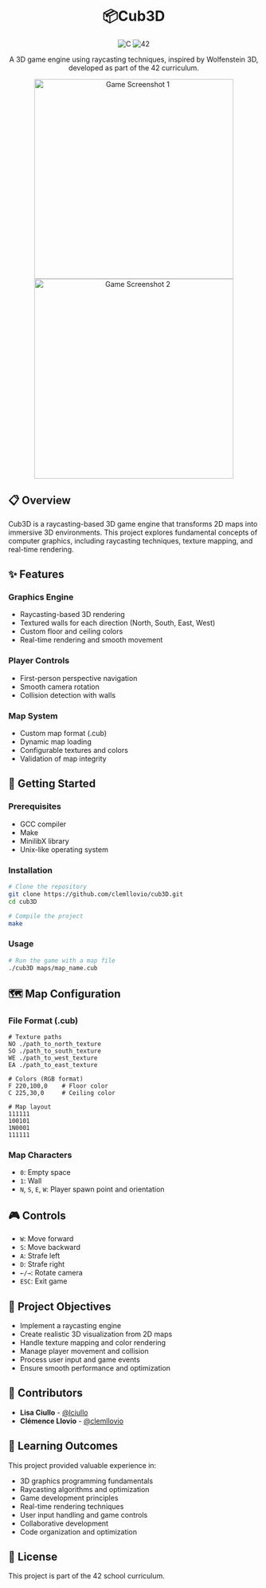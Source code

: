 <h1 align="center">📦Cub3D</h1>
<p align="center">
  <img src="https://img.shields.io/badge/C-00599C?style=for-the-badge&logo=c&logoColor=white" alt="C"/>
  <img src="https://img.shields.io/badge/42-000000?style=for-the-badge&logo=42&logoColor=white" alt="42"/>
</p>

<p align="center">
  A 3D game engine using raycasting techniques, inspired by Wolfenstein 3D, developed as part of the 42 curriculum.
</p>

<p align="center">
  <img src="https://github.com/user-attachments/assets/91c5094b-7fea-45cf-9436-cc6b2ff57b45" alt="Game Screenshot 1" width="400"/>
  <img src="https://github.com/user-attachments/assets/94fdecee-2f2f-43e2-96b5-2023f4428531" alt="Game Screenshot 2" width="400"/>
</p>

## 📋 Overview
Cub3D is a raycasting-based 3D game engine that transforms 2D maps into immersive 3D environments. This project explores fundamental concepts of computer graphics, including raycasting techniques, texture mapping, and real-time rendering.

## ✨ Features
### Graphics Engine
- Raycasting-based 3D rendering
- Textured walls for each direction (North, South, East, West)
- Custom floor and ceiling colors
- Real-time rendering and smooth movement

### Player Controls
- First-person perspective navigation
- Smooth camera rotation
- Collision detection with walls

### Map System
- Custom map format (.cub)
- Dynamic map loading
- Configurable textures and colors
- Validation of map integrity

## 🚀 Getting Started
### Prerequisites
- GCC compiler
- Make
- MinilibX library
- Unix-like operating system

### Installation
```bash
# Clone the repository
git clone https://github.com/clemllovio/cub3D.git
cd cub3D

# Compile the project
make
```

### Usage
```bash
# Run the game with a map file
./cub3D maps/map_name.cub
```

## 🗺️ Map Configuration
### File Format (.cub)
```plaintext
# Texture paths
NO ./path_to_north_texture
SO ./path_to_south_texture
WE ./path_to_west_texture
EA ./path_to_east_texture

# Colors (RGB format)
F 220,100,0    # Floor color
C 225,30,0     # Ceiling color

# Map layout
111111
100101
1N0001
111111
```

### Map Characters
- `0`: Empty space
- `1`: Wall
- `N`, `S`, `E`, `W`: Player spawn point and orientation

## 🎮 Controls
- `W`: Move forward
- `S`: Move backward
- `A`: Strafe left
- `D`: Strafe right
- `←/→`: Rotate camera
- `ESC`: Exit game

## 🎯 Project Objectives
- Implement a raycasting engine
- Create realistic 3D visualization from 2D maps
- Handle texture mapping and color rendering
- Manage player movement and collision
- Process user input and game events
- Ensure smooth performance and optimization

## 🤝 Contributors
- **Lisa Ciullo** - [@lciullo](https://github.com/lciullo)
- **Clémence Llovio** - [@clemllovio](https://github.com/clemllovio)

## 🧠 Learning Outcomes
This project provided valuable experience in:
- 3D graphics programming fundamentals
- Raycasting algorithms and optimization
- Game development principles
- Real-time rendering techniques
- User input handling and game controls
- Collaborative development
- Code organization and optimization

## 📝 License
This project is part of the 42 school curriculum.
